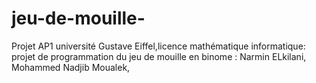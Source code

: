 
# jeu-de-mouille-
Projet AP1 université Gustave Eiffel,licence mathématique informatique: projet de programmation du jeu de mouille en
binome : Narmin ELkilani, Mohammed Nadjib Moualek, 
